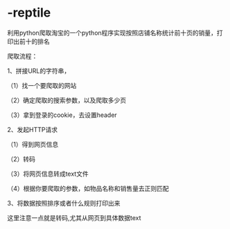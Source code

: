 # -reptile
利用python爬取淘宝的一个python程序实现按照店铺名称统计前十页的销量，打印出前十的排名


爬取流程：

1、拼接URL的字符串，

   （1）找一个要爬取的网站
   
   （2）确定爬取的搜索参数，以及爬取多少页
   
   （3）拿到登录的cookie，去设置header
   
2、发起HTTP请求

   （1）得到网页信息
   
   （2）转码
   
   （3）将网页信息转成text文件
   
   （4）根据你要爬取的参数，如物品名称和销售量去正则匹配
   
3、将数据按照排序或者什么规则打印出来

这里注意一点就是转码,尤其从网页到具体数据text

